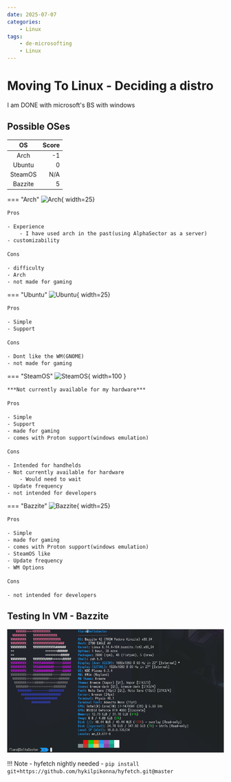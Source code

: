 ```yaml
---
date: 2025-07-07
categories:
    - Linux
tags:
    - de-microsofting
    - Linux
---
```

# Moving To Linux - Deciding a distro
I am DONE with microsoft's BS with windows
<!-- more -->
## Possible OSes
| OS | Score |
|:--:| ----:|
| Arch | -1 |
| Ubuntu | 0 |
| SteamOS | N/A |
| Bazzite | 5 |

=== "Arch"
    ![Arch](https://upload.wikimedia.org/wikipedia/commons/thumb/1/13/Arch_Linux_%22Crystal%22_icon.svg/256px-Arch_Linux_%22Crystal%22_icon.svg.png){ width=25}

    Pros

    - Experience
        - I have used arch in the past(using AlphaSector as a server)
    - customizability

    Cons

    - difficulty
    - Arch
    - not made for gaming

=== "Ubuntu"
    ![Ubuntu](https://upload.wikimedia.org/wikipedia/commons/thumb/9/9e/UbuntuCoF.svg/512px-UbuntuCoF.svg.png?20120210072525){ width=25}

    Pros

    - Simple
    - Support

    Cons

    - Dont like the WM(GNOME)
    - not made for gaming

=== "SteamOS"
    ![SteamOS](https://upload.wikimedia.org/wikipedia/commons/thumb/5/5a/SteamOS_wordmark.svg/600px-SteamOS_wordmark.svg.png?20241211180232){ width=100 }

    ***Not currently available for my hardware***

    Pros

    - Simple
    - Support
    - made for gaming
    - comes with Proton support(windows emulation)
    
    Cons

    - Intended for handhelds
    - Not currently available for hardware
        - Would need to wait
    - Update frequency
    - not intended for developers

=== "Bazzite"
    ![Bazzite](https://upload.wikimedia.org/wikipedia/commons/thumb/a/a7/Bazzite_Logo.svg/600px-Bazzite_Logo.svg.png?20240627153253){ width=25}

    Pros

    - Simple
    - made for gaming
    - comes with Proton support(windows emulation)
    - SteamOS like
    - Update frequency
    - WM Options

    Cons

    - not intended for developers

## Testing In VM - Bazzite
![alt text](hyfetch.png)

!!! Note
    - hyfetch nightly needed
        - `pip install git+https://github.com/hykilpikonna/hyfetch.git@master`